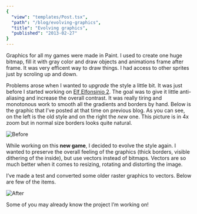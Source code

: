 ```yaml
---
{
  "view": "templates/Post.tsx",
  "path": "/blog/evolving-graphics",
  "title": "Evolving graphics",
  "published": "2013-02-27"
}
---
```


Graphics for all my games were made in Paint. I used to create one huge bitmap, fill it with gray color and draw objects and animations frame after frame. It was very efficent way to draw things. I had access to other sprites just by scroling up and down.

Problems arose when I wanted to _upgrade_ the style a little bit. It was just before I started working on [Elf Elfonsinio 2](http://kalafiorgames.com/elf-elfonsinio-2). The goal was to give it little anti-aliasing and increase the overall contrast. It was really tiring and monotonous work to smooth all the gradients and borders by hand. Below is the graphic that I’ve posted at that time on previous blog. As you can see, on the left is the old style and on the right the _new_ one. This picture is in 4x zoom but in normal size borders looks quite natural.

![Before](/images/blog/before.png)

While working on this **new game**, I decided to evolve the style again. I wanted to preserve the overall feeling of the graphics (thick borders, visible dithering of the inside), but use vectors instead of bitmaps. Vectors are so much better when it comes to resizing, rotating and distorting the image.

I’ve made a test and converted some older raster graphics to vectors. Below are few of the items.

![After](/images/blog/after.png)

Some of you may already know the project I’m working on!
